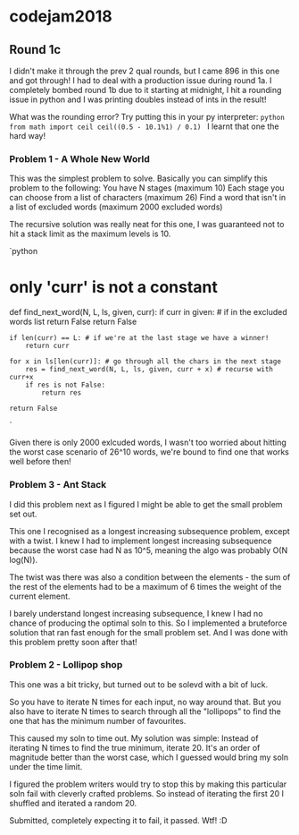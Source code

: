 # codejam2018

## Round 1c

I didn't make it through the prev 2 qual rounds, but I came 896 in this one and got through!
I had to deal with a production issue during round 1a.
I completely bombed round 1b due to it starting at midnight, I hit a rounding issue in python and I was printing doubles instead of ints in the result!

What was the rounding error? Try putting this in your py interpreter:
`python
from math import ceil
ceil((0.5 - 10.1%1) / 0.1)
`
I learnt that one the hard way!

### Problem 1 - A Whole New World

This was the simplest problem to solve. Basically you can simplify this problem to the following:
You have N stages (maximum 10)
Each stage you can choose from a list of characters (maximum 26)
Find a word that isn't in a list of excluded words (maximum 2000 excluded words)

The recursive solution was really neat for this one, I was guaranteed not to hit a stack limit as the maximum levels is 10.

`python
# only 'curr' is not a constant
def find_next_word(N, L, ls, given, curr):
    if curr in given: # if in the excluded words list return False
        return False

    if len(curr) == L: # if we're at the last stage we have a winner!
        return curr

    for x in ls[len(curr)]: # go through all the chars in the next stage
        res = find_next_word(N, L, ls, given, curr + x) # recurse with curr+x
        if res is not False:
            return res

    return False
`

Given there is only 2000 exlcuded words, I wasn't too worried about hitting the worst case scenario of 26^10 words, we're bound to find one that works well before then!

### Problem 3 - Ant Stack
I did this problem next as I figured I might be able to get the small problem set out.

This one I recognised as a longest increasing subsequence problem, except with a twist. I knew I had to implement longest increasing subsequence because the worst case had N as 10^5, meaning the algo was probably O(N log(N)).

The twist was there was also a condition between the elements - the sum of the rest of the elements had to be a maximum of 6 times the weight of the current element.

I barely understand longest increasing subsequence, I knew I had no chance of producing the optimal soln to this. So I implemented a bruteforce solution that ran fast enough for the small problem set. And I was done with this problem pretty soon after that!

### Problem 2 - Lollipop shop

This one was a bit tricky, but turned out to be solevd with a bit of luck.

So you have to iterate N times for each input, no way around that. But you also have to iterate N times to search through all the "lollipops" to find the one that has the minimum number of favourites.

This caused my soln to time out. My solution was simple:
Instead of iterating N times to find the true minimum, iterate 20. It's an order of magnitude better than the worst case, which I guessed would bring my soln under the time limit.

I figured the problem writers would try to stop this by making this particular soln fail with cleverly crafted problems. So instead of iterating the first 20 I shuffled and iterated a random 20.

Submitted, completely expecting it to fail, it passed. Wtf! :D
